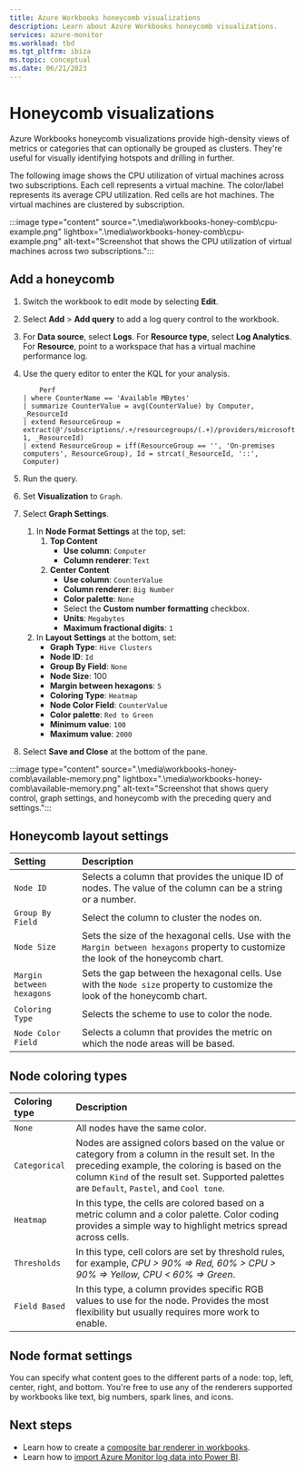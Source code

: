 ```yaml
---
title: Azure Workbooks honeycomb visualizations
description: Learn about Azure Workbooks honeycomb visualizations.
services: azure-monitor
ms.workload: tbd
ms.tgt_pltfrm: ibiza
ms.topic: conceptual
ms.date: 06/21/2023
---
```


# Honeycomb visualizations

Azure Workbooks honeycomb visualizations provide high-density views of metrics or categories that can optionally be grouped as clusters. They're useful for visually identifying hotspots and drilling in further.

The following image shows the CPU utilization of virtual machines across two subscriptions. Each cell represents a virtual machine. The color/label represents its average CPU utilization. Red cells are hot machines. The virtual machines are clustered by subscription.

:::image type="content" source=".\media\workbooks-honey-comb\cpu-example.png" lightbox=".\media\workbooks-honey-comb\cpu-example.png" alt-text="Screenshot that shows the CPU utilization of virtual machines across two subscriptions.":::

## Add a honeycomb

1. Switch the workbook to edit mode by selecting **Edit**.
1. Select **Add** > **Add query** to add a log query control to the workbook.
1. For **Data source**, select **Logs**. For **Resource type**, select **Log Analytics**. For **Resource**, point to a workspace that has a virtual machine performance log.
1. Use the query editor to enter the KQL for your analysis.

    ```kusto
        Perf
    | where CounterName == 'Available MBytes'
    | summarize CounterValue = avg(CounterValue) by Computer, _ResourceId
    | extend ResourceGroup = extract(@'/subscriptions/.+/resourcegroups/(.+)/providers/microsoft.compute/virtualmachines/.+', 1, _ResourceId)
    | extend ResourceGroup = iff(ResourceGroup == '', 'On-premises computers', ResourceGroup), Id = strcat(_ResourceId, '::', Computer)
    ```

1. Run the query.
1. Set **Visualization** to `Graph`.
1. Select **Graph Settings**.
    1. In **Node Format Settings** at the top, set:
        1. **Top Content**
            - **Use column**: `Computer`
            - **Column renderer**: `Text`
        1. **Center Content**
            - **Use column**: `CounterValue`
            - **Column renderer**: `Big Number`
            - **Color palette**: `None`
            - Select the **Custom number formatting** checkbox.
            - **Units**: `Megabytes`
            - **Maximum fractional digits**: `1`
    1. In **Layout Settings** at the bottom, set:
        - **Graph Type**: `Hive Clusters`
        - **Node ID**: `Id`
        - **Group By Field**: `None`
        - **Node Size**: 100
        - **Margin between hexagons**: `5`
        - **Coloring Type**: `Heatmap`
        - **Node Color Field**: `CounterValue`
        - **Color palette**: `Red to Green`
        - **Minimum value**: `100`
        - **Maximum value**: `2000`

1. Select **Save and Close** at the bottom of the pane.

:::image type="content" source=".\media\workbooks-honey-comb\available-memory.png" lightbox=".\media\workbooks-honey-comb\available-memory.png" alt-text="Screenshot that shows query control, graph settings, and honeycomb with the preceding query and settings.":::

## Honeycomb layout settings

| Setting | Description |
|:------------- |:-------------|
| `Node ID` | Selects a column that provides the unique ID of nodes. The value of the column can be a string or a number. |
| `Group By Field` | Select the column to cluster the nodes on. |
| `Node Size` | Sets the size of the hexagonal cells. Use with the `Margin between hexagons` property to customize the look of the honeycomb chart. |
| `Margin between hexagons` | Sets the gap between the hexagonal cells. Use with the `Node size` property to customize the look of the honeycomb chart. |
| `Coloring Type` | Selects the scheme to use to color the node. |
| `Node Color Field` | Selects a column that provides the metric on which the node areas will be based. |

## Node coloring types

| Coloring type | Description |
|:------------- |:-------------|
| `None` | All nodes have the same color. |
| `Categorical` | Nodes are assigned colors based on the value or category from a column in the result set. In the preceding example, the coloring is based on the column `Kind` of the result set. Supported palettes are `Default`, `Pastel`, and `Cool tone`.  |
| `Heatmap` | In this type, the cells are colored based on a metric column and a color palette. Color coding provides a simple way to highlight metrics spread across cells. |
| `Thresholds` | In this type, cell colors are set by threshold rules, for example, _CPU > 90%  => Red, 60% > CPU > 90% => Yellow, CPU < 60% => Green_. |
| `Field Based` | In this type, a column provides specific RGB values to use for the node. Provides the most flexibility but usually requires more work to enable.  |

## Node format settings

You can specify what content goes to the different parts of a node: top, left, center, right, and bottom. You're free to use any of the renderers supported by workbooks like text, big numbers, spark lines, and icons.

## Next steps

- Learn how to create a [composite bar renderer in workbooks](workbooks-composite-bar.md).
- Learn how to [import Azure Monitor log data into Power BI](../logs/log-powerbi.md).